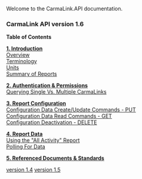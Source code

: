 Welcome to the CarmaLink.API documentation.

<h3>CarmaLink API version 1.6</h3>

<b>Table of Contents</b>  
  
<b><a href="https://github.com/CarmaSys/CarmaLinkAPI/blob/1.6/introduction.md">1. Introduction</a></b>    
<a href="https://github.com/CarmaSys/CarmaLinkAPI/blob/1.6/introduction.md">Overview</a>  
<a href="https://github.com/CarmaSys/CarmaLinkAPI-unstable/blob/1.6/terminology.md">Terminology</a>  
<a href="https://github.com/CarmaSys/CarmaLinkAPI-unstable/blob/1.6/units.md">Units</a>  
<a href="https://github.com/CarmaSys/CarmaLinkAPI-unstable/blob/1.6/summaryOfReports.md">Summary of Reports</a>   
  
<b><a href="https://github.com/CarmaSys/CarmaLinkAPI-unstable/blob/1.6/authenticationAndPermissions.md">2. Authentication & Permissions</a></b>  
<a href="https://github.com/CarmaSys/CarmaLinkAPI-unstable/blob/1.6/queryingSingleVsMultipleCarmaLinks.md">Querying Single Vs. Multiple CarmaLinks</a>  
  
<b><a href="https://github.com/CarmaSys/CarmaLinkAPI-unstable/blob/1.6/reportConfiguration.md">3. Report Configuration</a></b>  
<a href="https://github.com/CarmaSys/CarmaLinkAPI-unstable/blob/1.6/configurationDataCreateUpdateCommandsPUT.md">Configuration Data Create/Update Commands - PUT</a>  
<a href="https://github.com/CarmaSys/CarmaLinkAPI-unstable/blob/1.6/configurationDataReadCommandsGET.md">Configuration Data Read Commands - GET</a>  
<a href="https://github.com/CarmaSys/CarmaLinkAPI-unstable/blob/1.6/configurationDeactivationDELETE.md">Configuration Deactivation - DELETE</a>  
  
<b><a href="https://github.com/CarmaSys/CarmaLinkAPI-unstable/blob/1.6/reportData.md">4. Report Data</a></b>  
<a href="https://github.com/CarmaSys/CarmaLinkAPI-unstable/blob/1.6/usingTheAllActivityReport.md">Using the "All Activity" Report</a>  
<a href="https://github.com/CarmaSys/CarmaLinkAPI-unstable/blob/1.6/pollingForData.md">Polling For Data</a>  
  
<b><a href="https://github.com/CarmaSys/CarmaLinkAPI-unstable/blob/1.6/referencedDocumentsAndStandards.md">5. Referenced Documents & Standards</a></b>  

<a href="https://github.com/CarmaSys/CarmaLinkAPI/tree/1.4">version 1.4</a>
<a href="https://github.com/CarmaSys/CarmaLinkAPI/blob/1.5/README.md">version 1.5</a>
